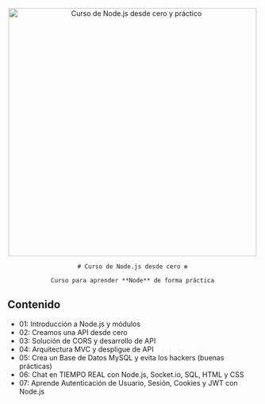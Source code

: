 <div align="center">
    <img alt="Curso de Node.js desde cero y práctico" src="https://github-production-user-asset-6210df.s3.amazonaws.com/1561955/254806429-8ff74316-d49e-4358-8b1e-07d7b5a64ed4.jpeg" width="500">

    # Curso de Node.js desde cero ❇️

    Curso para aprender **Node** de forma práctica
</div>

## Contenido

- 01: Introducción a Node.js y módulos
- 02: Creamos una API desde cero
- 03: Solución de CORS y desarrollo de API
- 04: Arquitectura MVC y despligue de API
- 05: Crea un Base de Datos MySQL y evita los hackers (buenas prácticas)
- 06: Chat en TIEMPO REAL con Node.js, Socket.io, SQL, HTML y CSS
- 07: Aprende Autenticación de Usuario, Sesión, Cookies y JWT con Node.js